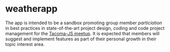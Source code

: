 weatherapp
==========
The app is intended to be a sandbox promoting group member *particiation* in best practices in state-of-the-art project design, coding and code project management for the [Tacoma-JS meetup](http://www.meetup.com/Tacoma-JS/).  It is expected that members will suggest and implement features as part of their personal growth in their topic interest area.
